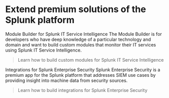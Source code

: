 # Extend premium solutions of the Splunk platform

Module Builder for Splunk IT Service Intelligence
The Module Builder is for developers who have deep knowledge of a particular technology and domain and want to build custom modules that monitor their IT services using Splunk IT Service Intelligence.

> Learn how to build custom modules for Splunk IT Service Intelligence

Integrations for Splunk Enterprise Security
Splunk Enterprise Security is a premium app for the Splunk platform that addresses SIEM use cases by providing insight into machine data from security sources.

> Learn how to build integrations for Splunk Enterprise Security